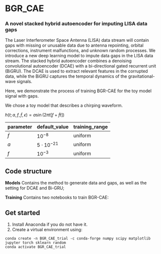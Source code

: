 # BGR_CAE
### A novel stacked hybrid autoencoder for imputing LISA data gaps

The Laser Interferometer Space Antenna (LISA) data stream will contain gaps with missing or unusable data due to antenna repointing, orbital corrections, instrument malfunctions, and unknown random processes.  We introduce a new deep learning model to impute data gaps in the LISA data stream.  The stacked hybrid autoencoder combines a denoising convolutional autoencoder (DCAE) with a bi-directional gated recurrent unit (BiGRU).  The DCAE is used to extract relevant features in the corrupted data, while the BiGRU captures the temporal dynamics of the gravitational-wave signals. 


Here, we demonstrate the process of training BGR-CAE for the toy model signal with gaps.

We chose a toy model that describes a chirping waveform.

$h(t;a,f,\dot{f},\epsilon) = a \sin (2\pi t[f + \dot{f}t])$

| parameter | default_value | training_range|
|-----------|------------|--------------------|
| $\dot{f}$ | $10^{-8}$  | uniform|$10^{-12}$|
| $a$ | $5\cdot 10^{-21}$  |uniform|$10^{-21}$|
| $f$ | $10^{-3}$  | uniform|$10^{-6}$|

## Code structure
**Models**
Contains the method to generate data and gaps, as well as the setting for DCAE and Bi-GRU;

**Training**
Contains two notebooks to train BGR-CAE:



## Get started
1. Install Anaconda if you do not have it.
2. Create a virtual environment using:
```
conda create -n BGR_CAE_trial -c conda-forge numpy scipy matplotlib jupyter torch sklearn random
conda activate BGR_CAE_trial
```
